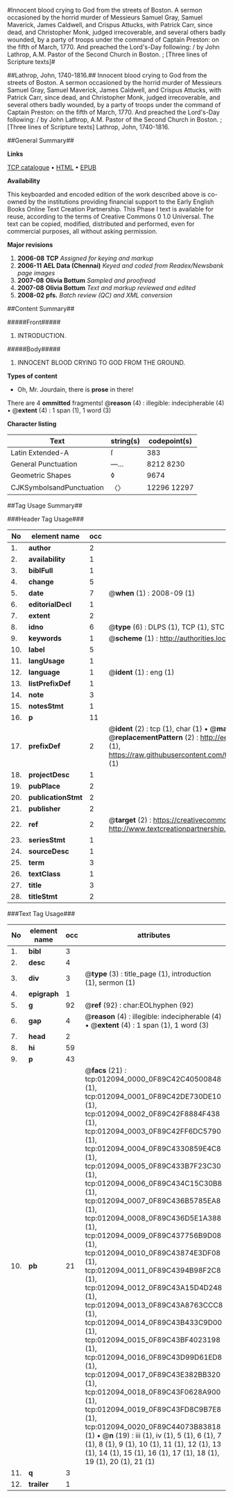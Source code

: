 #Innocent blood crying to God from the streets of Boston. A sermon occasioned by the horrid murder of Messieurs Samuel Gray, Samuel Maverick, James Caldwell, and Crispus Attucks, with Patrick Carr, since dead, and Christopher Monk, judged irrecoverable, and several others badly wounded, by a party of troops under the command of Captain Preston: on the fifth of March, 1770. And preached the Lord's-Day following: / by John Lathrop, A.M. Pastor of the Second Church in Boston. ; [Three lines of Scripture texts]#

##Lathrop, John, 1740-1816.##
Innocent blood crying to God from the streets of Boston. A sermon occasioned by the horrid murder of Messieurs Samuel Gray, Samuel Maverick, James Caldwell, and Crispus Attucks, with Patrick Carr, since dead, and Christopher Monk, judged irrecoverable, and several others badly wounded, by a party of troops under the command of Captain Preston: on the fifth of March, 1770. And preached the Lord's-Day following: / by John Lathrop, A.M. Pastor of the Second Church in Boston. ; [Three lines of Scripture texts]
Lathrop, John, 1740-1816.

##General Summary##

**Links**

[TCP catalogue](http://www.ota.ox.ac.uk/tcp/)  • 
[HTML](http://tei.it.ox.ac.uk/tcp/Texts-HTML/free/N09/N09501.html)  • 
[EPUB](http://tei.it.ox.ac.uk/tcp/Texts-EPUB/free/N09/N09501.epub)

**Availability**

This keyboarded and encoded edition of the
	       work described above is co-owned by the institutions
	       providing financial support to the Early English Books
	       Online Text Creation Partnership. This Phase I text is
	       available for reuse, according to the terms of Creative
	       Commons 0 1.0 Universal. The text can be copied,
	       modified, distributed and performed, even for
	       commercial purposes, all without asking permission.

**Major revisions**

1. __2006-08__ __TCP__ *Assigned for keying and markup*
1. __2006-11__ __AEL Data (Chennai)__ *Keyed and coded from Readex/Newsbank page images*
1. __2007-08__ __Olivia Bottum__ *Sampled and proofread*
1. __2007-08__ __Olivia Bottum__ *Text and markup reviewed and edited*
1. __2008-02__ __pfs.__ *Batch review (QC) and XML conversion*

##Content Summary##

#####Front#####

1. INTRODUCTION.

#####Body#####

1. INNOCENT BLOOD CRYING TO GOD FROM THE GROUND.

**Types of content**

  * Oh, Mr. Jourdain, there is **prose** in there!

There are 4 **ommitted** fragments! 
 @__reason__ (4) : illegible: indecipherable (4)  •  @__extent__ (4) : 1 span (1), 1 word (3)

**Character listing**


|Text|string(s)|codepoint(s)|
|---|---|---|
|Latin Extended-A|ſ|383|
|General Punctuation|—…|8212 8230|
|Geometric Shapes|◊|9674|
|CJKSymbolsandPunctuation|〈〉|12296 12297|

##Tag Usage Summary##

###Header Tag Usage###

|No|element name|occ|attributes|
|---|---|---|---|
|1.|__author__|2||
|2.|__availability__|1||
|3.|__biblFull__|1||
|4.|__change__|5||
|5.|__date__|7| @__when__ (1) : 2008-09 (1)|
|6.|__editorialDecl__|1||
|7.|__extent__|2||
|8.|__idno__|6| @__type__ (6) : DLPS (1), TCP (1), STC (1), NOTIS (1), IMAGE-SET (1), EVANS-CITATION (1)|
|9.|__keywords__|1| @__scheme__ (1) : http://authorities.loc.gov/ (1)|
|10.|__label__|5||
|11.|__langUsage__|1||
|12.|__language__|1| @__ident__ (1) : eng (1)|
|13.|__listPrefixDef__|1||
|14.|__note__|3||
|15.|__notesStmt__|1||
|16.|__p__|11||
|17.|__prefixDef__|2| @__ident__ (2) : tcp (1), char (1)  •  @__matchPattern__ (2) : ([0-9\-]+):([0-9IVX]+) (1), (.+) (1)  •  @__replacementPattern__ (2) : http://eebo.chadwyck.com/downloadtiff?vid=$1&page=$2 (1), https://raw.githubusercontent.com/textcreationpartnership/Texts/master/tcpchars.xml#$1 (1)|
|18.|__projectDesc__|1||
|19.|__pubPlace__|2||
|20.|__publicationStmt__|2||
|21.|__publisher__|2||
|22.|__ref__|2| @__target__ (2) : https://creativecommons.org/publicdomain/zero/1.0/ (1), http://www.textcreationpartnership.org/docs/. (1)|
|23.|__seriesStmt__|1||
|24.|__sourceDesc__|1||
|25.|__term__|3||
|26.|__textClass__|1||
|27.|__title__|3||
|28.|__titleStmt__|2||


###Text Tag Usage###

|No|element name|occ|attributes|
|---|---|---|---|
|1.|__bibl__|3||
|2.|__desc__|4||
|3.|__div__|3| @__type__ (3) : title_page (1), introduction (1), sermon (1)|
|4.|__epigraph__|1||
|5.|__g__|92| @__ref__ (92) : char:EOLhyphen (92)|
|6.|__gap__|4| @__reason__ (4) : illegible: indecipherable (4)  •  @__extent__ (4) : 1 span (1), 1 word (3)|
|7.|__head__|2||
|8.|__hi__|59||
|9.|__p__|43||
|10.|__pb__|21| @__facs__ (21) : tcp:012094_0000_0F89C42C40500848 (1), tcp:012094_0001_0F89C42DE730DE10 (1), tcp:012094_0002_0F89C42F8884F438 (1), tcp:012094_0003_0F89C42FF6DC5790 (1), tcp:012094_0004_0F89C4330859E4C8 (1), tcp:012094_0005_0F89C433B7F23C30 (1), tcp:012094_0006_0F89C434C15C30B8 (1), tcp:012094_0007_0F89C436B5785EA8 (1), tcp:012094_0008_0F89C436D5E1A388 (1), tcp:012094_0009_0F89C437756B9D08 (1), tcp:012094_0010_0F89C43874E3DF08 (1), tcp:012094_0011_0F89C4394B98F2C8 (1), tcp:012094_0012_0F89C43A15D4D248 (1), tcp:012094_0013_0F89C43A8763CCC8 (1), tcp:012094_0014_0F89C43B433C9D00 (1), tcp:012094_0015_0F89C43BF4023198 (1), tcp:012094_0016_0F89C43D99D61ED8 (1), tcp:012094_0017_0F89C43E382BB320 (1), tcp:012094_0018_0F89C43F0628A900 (1), tcp:012094_0019_0F89C43FD8C9B7E8 (1), tcp:012094_0020_0F89C44073B83818 (1)  •  @__n__ (19) : iii (1), iv (1), 5 (1), 6 (1), 7 (1), 8 (1), 9 (1), 10 (1), 11 (1), 12 (1), 13 (1), 14 (1), 15 (1), 16 (1), 17 (1), 18 (1), 19 (1), 20 (1), 21 (1)|
|11.|__q__|3||
|12.|__trailer__|1||
